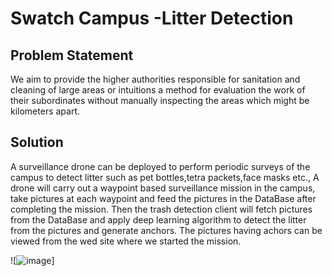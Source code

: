 # Swatch Campus -Litter Detection
## Problem Statement
We aim to provide the higher authorities responsible for sanitation and cleaning of large areas or intuitions a method for evaluation the work of their subordinates without manually inspecting the areas which might be kilometers apart.

## Solution
A surveillance drone can be deployed to perform periodic surveys of the campus to detect litter such as pet bottles,tetra packets,face masks etc., A drone will carry out a waypoint based surveillance mission in the campus, take pictures at each waypoint and feed the pictures in the DataBase after completing the mission. Then the trash detection client will fetch pictures from the DataBase and apply deep learning algorithm to detect the litter from the pictures and generate anchors. The pictures having achors can be viewed from the wed site where we started the mission.

![![image](https://github.com/chakilam-prashanth-kumar/Swatch_Campus/assets/95711596/d41106a3-a097-45d2-abad-1c7451f69421)]



